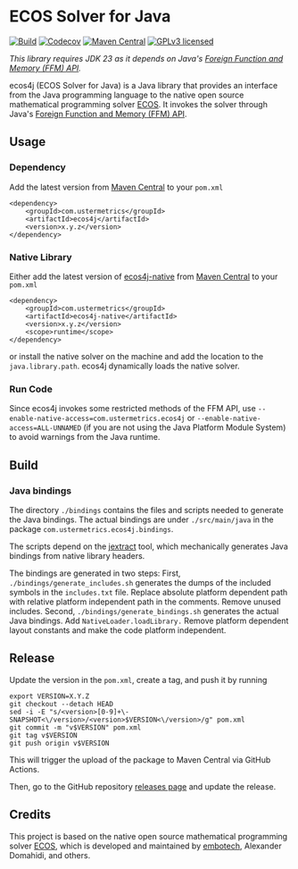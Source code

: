 # ECOS Solver for Java

[![Build](https://github.com/atraplet/ecos4j/actions/workflows/build.yml/badge.svg)](https://github.com/atraplet/ecos4j/actions/workflows/build.yml)
[![Codecov](https://codecov.io/github/atraplet/ecos4j/graph/badge.svg?token=S8TXRQ4UAZ)](https://codecov.io/github/atraplet/ecos4j)
[![Maven Central](https://img.shields.io/maven-central/v/com.ustermetrics/ecos4j)](https://central.sonatype.com/artifact/com.ustermetrics/ecos4j)
[![GPLv3 licensed](https://img.shields.io/badge/license-GPLv3-blue)](https://github.com/atraplet/ecos4j/blob/master/LICENSE)

*This library requires JDK 23 as it depends on
Java's [Foreign Function and Memory (FFM) API](https://docs.oracle.com/en/java/javase/23/core/foreign-function-and-memory-api.html).*

ecos4j (ECOS Solver for Java) is a Java library that provides an interface from the Java programming language to the
native open source mathematical programming solver [ECOS](https://github.com/embotech/ecos). It invokes the solver
through
Java's [Foreign Function and Memory (FFM) API](https://docs.oracle.com/en/java/javase/23/core/foreign-function-and-memory-api.html).

## Usage

### Dependency

Add the latest version from [Maven Central](https://central.sonatype.com/artifact/com.ustermetrics/ecos4j) to
your `pom.xml`

```
<dependency>
    <groupId>com.ustermetrics</groupId>
    <artifactId>ecos4j</artifactId>
    <version>x.y.z</version>
</dependency>
```

### Native Library

Either add the latest version of [ecos4j-native](https://github.com/atraplet/ecos4j-native)
from [Maven Central](https://central.sonatype.com/artifact/com.ustermetrics/ecos4j-native) to
your `pom.xml`

```
<dependency>
    <groupId>com.ustermetrics</groupId>
    <artifactId>ecos4j-native</artifactId>
    <version>x.y.z</version>
    <scope>runtime</scope>
</dependency>
```

or install the native solver on the machine and add the location to the `java.library.path`. ecos4j dynamically loads
the native solver.

### Run Code

Since ecos4j invokes some restricted methods of the FFM API, use `--enable-native-access=com.ustermetrics.ecos4j`
or `--enable-native-access=ALL-UNNAMED` (if you are not using the Java Platform Module System) to avoid warnings from
the Java runtime.

## Build

### Java bindings

The directory `./bindings` contains the files and scripts needed to generate the Java bindings. The actual bindings are
under `./src/main/java` in the package `com.ustermetrics.ecos4j.bindings`.

The scripts depend on the [jextract](https://jdk.java.net/jextract/) tool, which mechanically generates Java bindings
from native library headers.

The bindings are generated in two steps: First, `./bindings/generate_includes.sh` generates the dumps of the included
symbols in the `includes.txt` file. Replace absolute platform dependent path with relative platform independent path in
the comments. Remove unused includes. Second, `./bindings/generate_bindings.sh` generates the actual Java bindings.
Add `NativeLoader.loadLibrary.` Remove platform dependent layout constants and make the code platform independent.

## Release

Update the version in the `pom.xml`, create a tag, and push it by running

```
export VERSION=X.Y.Z
git checkout --detach HEAD
sed -i -E "s/<version>[0-9]+\-SNAPSHOT<\/version>/<version>$VERSION<\/version>/g" pom.xml
git commit -m "v$VERSION" pom.xml
git tag v$VERSION
git push origin v$VERSION
```

This will trigger the upload of the package to Maven Central via GitHub Actions.

Then, go to the GitHub repository [releases page](https://github.com/atraplet/ecos4j/releases) and update the release.

## Credits

This project is based on the native open source mathematical programming
solver [ECOS](https://github.com/embotech/ecos),
which is developed and maintained by [embotech](https://www.embotech.com), Alexander Domahidi, and others.
